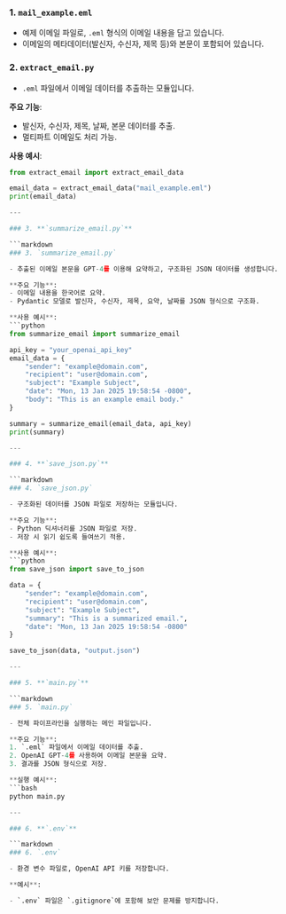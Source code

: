 ### 1. `mail_example.eml`

- 예제 이메일 파일로, `.eml` 형식의 이메일 내용을 담고 있습니다.
- 이메일의 메타데이터(발신자, 수신자, 제목 등)와 본문이 포함되어 있습니다.

### 2. `extract_email.py`

- `.eml` 파일에서 이메일 데이터를 추출하는 모듈입니다.

**주요 기능**:
- 발신자, 수신자, 제목, 날짜, 본문 데이터를 추출.
- 멀티파트 이메일도 처리 가능.

**사용 예시**:
```python
from extract_email import extract_email_data

email_data = extract_email_data("mail_example.eml")
print(email_data)

---

### 3. **`summarize_email.py`**

```markdown
### 3. `summarize_email.py`

- 추출된 이메일 본문을 GPT-4를 이용해 요약하고, 구조화된 JSON 데이터를 생성합니다.

**주요 기능**:
- 이메일 내용을 한국어로 요약.
- Pydantic 모델로 발신자, 수신자, 제목, 요약, 날짜를 JSON 형식으로 구조화.

**사용 예시**:
```python
from summarize_email import summarize_email

api_key = "your_openai_api_key"
email_data = {
    "sender": "example@domain.com",
    "recipient": "user@domain.com",
    "subject": "Example Subject",
    "date": "Mon, 13 Jan 2025 19:58:54 -0800",
    "body": "This is an example email body."
}

summary = summarize_email(email_data, api_key)
print(summary)

---

### 4. **`save_json.py`**

```markdown
### 4. `save_json.py`

- 구조화된 데이터를 JSON 파일로 저장하는 모듈입니다.

**주요 기능**:
- Python 딕셔너리를 JSON 파일로 저장.
- 저장 시 읽기 쉽도록 들여쓰기 적용.

**사용 예시**:
```python
from save_json import save_to_json

data = {
    "sender": "example@domain.com",
    "recipient": "user@domain.com",
    "subject": "Example Subject",
    "summary": "This is a summarized email.",
    "date": "Mon, 13 Jan 2025 19:58:54 -0800"
}

save_to_json(data, "output.json")

---

### 5. **`main.py`**

```markdown
### 5. `main.py`

- 전체 파이프라인을 실행하는 메인 파일입니다.

**주요 기능**:
1. `.eml` 파일에서 이메일 데이터를 추출.
2. OpenAI GPT-4를 사용하여 이메일 본문을 요약.
3. 결과를 JSON 형식으로 저장.

**실행 예시**:
```bash
python main.py

---

### 6. **`.env`**

```markdown
### 6. `.env`

- 환경 변수 파일로, OpenAI API 키를 저장합니다.

**예시**:

- `.env` 파일은 `.gitignore`에 포함해 보안 문제를 방지합니다.
